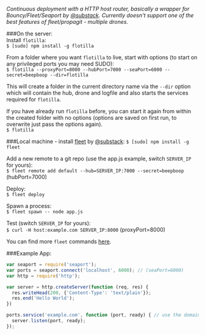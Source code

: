 _Continuous deployment with a HTTP host router, basically a wrapper for Bouncy/Fleet/Seaport by [@substack](https://github.com/substack). Currently doesn't support one of the best features of fleet/propagit - multiple drones._  

###On the server:  
Install ```flotilla```:   
```$ [sudo] npm install -g flotilla```  

From a folder where you want ```flotilla``` to live, start with options (to start on any privileged ports you may need SUDO):  
```$ flotilla --proxyPort=8000 --hubPort=7000 --seaPort=6000 --secret=beepboop --dir=flotilla```  

This will create a folder in the current directory name via the ```--dir``` option which will contain the hub, drone and logfile and also starts the services required for ```flotilla```.  

If you have already run ```flotilla``` before, you can start it again from within the created folder with no options (options are saved on first run, to overwrite just pass the options again).  
```$ flotilla```

###Local machine - install [fleet](https://github.com/substack/fleet) by [@substack](https://github.com/substack):
```$ [sudo] npm install -g fleet```  

Add a new remote to a git repo (use the app.js example, switch ```SERVER_IP``` for yours):  
```$ fleet remote add default --hub=SERVER_IP:7000 --secret=beepboop``` (hubPort=7000)  

Deploy:  
```$ fleet deploy```  

Spawn a process:  
```$ fleet spawn -- node app.js```  

Test (switch ```SERVER_IP``` for yours):  
```$ curl -H host:example.com SERVER_IP:8000``` (proxyPort=8000)  

You can find more ```fleet``` commands [here](https://github.com/substack/fleet).  

###Example App:
```javascript
var seaport = require('seaport');
var ports = seaport.connect('localhost', 6000); // (seaPort=6000)
var http = require('http');

var server = http.createServer(function (req, res) {
  res.writeHead(200, {'Content-Type': 'text/plain'});
  res.end('Hello World');
})

ports.service('example.com', function (port, ready) { // use the domain name you want to deploy, will have to be pointed at your server
  server.listen(port, ready);
});
```